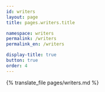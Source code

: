 ```yaml
---
id: writers
layout: page
title: pages.writers.title

namespace: writers
permalink: /writers
permalink_en: /writers

display-title: true
button: true
order: 4
---
```


{% translate_file pages/writers.md %}

